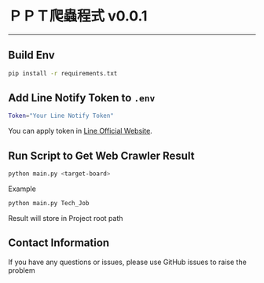 # ＰＰＴ爬蟲程式 v0.0.1
---

## Build Env
```bash
pip install -r requirements.txt
```

## Add Line Notify Token to `.env`
```bash
Token="Your Line Notify Token"
```
You can apply token in [Line Official Website](https://notify-bot.line.me/my/).

## Run Script to Get Web Crawler Result
```bash
python main.py <target-board>
```

Example
```bash
python main.py Tech_Job
```

Result will store in Project root path

## Contact Information
If you have any questions or issues, please use GitHub issues to raise the problem